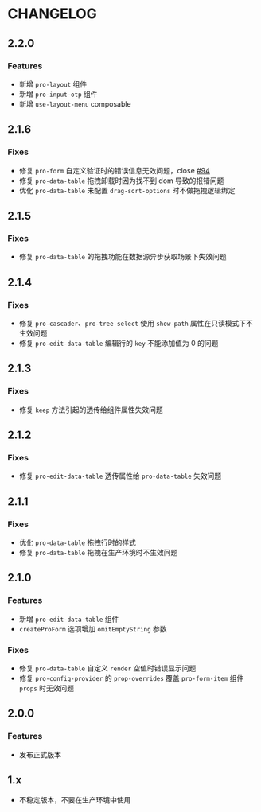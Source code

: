 # CHANGELOG

## 2.2.0

### Features

- 新增 `pro-layout` 组件
- 新增 `pro-input-otp` 组件
- 新增 `use-layout-menu` composable

## 2.1.6

### Fixes

- 修复 `pro-form` 自定义验证时的错误信息无效问题，close [#94](https://github.com/Zheng-Changfu/pro-naive-ui/issues/94)
- 修复 `pro-data-table` 拖拽卸载时因为找不到 dom 导致的报错问题
- 优化 `pro-data-table` 未配置 `drag-sort-options` 时不做拖拽逻辑绑定

## 2.1.5

### Fixes

- 修复 `pro-data-table` 的拖拽功能在数据源异步获取场景下失效问题

## 2.1.4

### Fixes

- 修复 `pro-cascader`、`pro-tree-select` 使用 `show-path` 属性在只读模式下不生效问题
- 修复 `pro-edit-data-table` 编辑行的 `key` 不能添加值为 0 的问题

## 2.1.3

### Fixes

- 修复 `keep` 方法引起的透传给组件属性失效问题

## 2.1.2

### Fixes

- 修复 `pro-edit-data-table` 透传属性给 `pro-data-table` 失效问题

## 2.1.1

### Fixes

- 优化 `pro-data-table` 拖拽行时的样式
- 修复 `pro-data-table` 拖拽在生产环境时不生效问题

## 2.1.0

### Features

- 新增 `pro-edit-data-table` 组件
- `createProForm` 选项增加 `omitEmptyString` 参数

### Fixes

- 修复 `pro-data-table` 自定义 `render` 空值时错误显示问题
- 修复 `pro-config-provider` 的 `prop-overrides` 覆盖 `pro-form-item` 组件 `props` 时无效问题

## 2.0.0

### Features

- 发布正式版本

## 1.x

- 不稳定版本，不要在生产环境中使用


